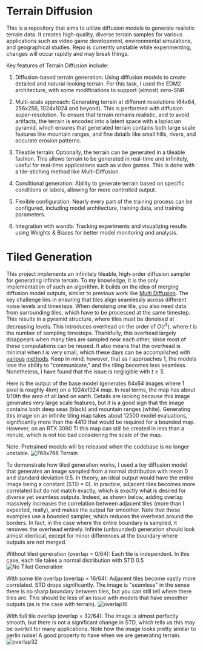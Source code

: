 # Terrain Diffusion

This is a repository that aims to utilize diffusion models to generate realistic terrain data. It creates high-quality, diverse terrain samples for various applications such as video game development, environmental simulations, and geographical studies.
Repo is currently unstable while experimenting, changes will occur rapidly and may break things.

Key features of Terrain Diffusion include:

1. Diffusion-based terrain generation: Using diffusion models to create detailed and natural-looking terrain. For this task, I used the EDM2 architecture, with some modifications to support (almost) zero-SNR.

2. Multi-scale approach: Generating terrain at different resolutions (64x64, 256x256, 1024x1024 and beyond). This is performed with diffusion super-resolution. To ensure that terrain remains realistic, and to avoid artifacts, the terrain is encoded into a latent space with a laplacian pyramid, which ensures that generated terrain contains both large scale features like mountain ranges, and fine details like small hills, rivers, and accurate erosion patterns.

3. Tileable terrain: Optionally, the terrain can be generated in a tileable fashion. This allows terrain to be generated in real-time and infinitely, useful for real-time applications such as video games. This is done with a tile-stiching method like Multi-Diffusion.

5. Conditional generation: Ability to generate terrain based on specific conditions or labels, allowing for more controlled output.

5. Flexible configuration: Nearly every part of the training process can be configured, including model architecture, training data, and training parameters.

6. Integration with wandb: Tracking experiments and visualizing results using Weights & Biases for better model monitoring and analysis.

# Tiled Generation
This project implements an infinitely tileable, high-order diffusion sampler for generating infinite terrain. To my knowledge, it is the only implementation of such an algorithm. It builds on the idea of merging diffusion model outputs, similar to previous work like [Multi Diffusion](https://arxiv.org/abs/2302.08113). The key challenge lies in ensuring that tiles align seamlessly across different noise levels and timesteps. When denoising one tile, you also need data from surrounding tiles, which have to be processed at the same timestep. This results in a pyramid structure, where tiles must be denoised at decreasing levels. This introduces overhead on the order of $O(t^3)$, where $t$ is the number of sampling timesteps. Thankfully, this overhead largely disappears when many tiles are sampled near each other, since most of these computations can be reused. It also means that the overhead is minimal when $t$ is very small, which these days can be accomplished with [various](https://arxiv.org/abs/2303.01469) [methods](https://arxiv.org/abs/2202.00512). Keep in mind, however, that as $t$ approaches 1, the models lose the ability to "communicate," and the tiling becomes less seamless. Nonetheless, I have found that the issue is negligible with $t \geq 5$.

Here is the output of the base model (generates 64x64 images where 1 pixel is roughly 4km) on a 1024x1024 map. In real terms, the map has about 1/10th the area of all land on earth. Details are lacking because this image generates very large scale features, but it is a good sign that the image contains both deep seas (black) and mountain ranges (white).
Generating this image on an infinite tiling map takes about 12500 model evaluations, significantly more than the 4410 that would be required for a bounded map. However, on an RTX 3090 Ti this map can still be created in less than a minute, which is not too bad considering the scale of the map.

Note: Pretrained models will be released when the codebase is no longer unstable.
![768x768 Terrain](https://github.com/user-attachments/assets/e2bbe10d-a99d-4727-bee2-e4ffaa6ce70a)

To demonstrate how tiled generation works, I used a toy diffusion model that generates an image sampled from a normal distribution with mean 0 and standard deviation 0.5. In theory, an ideal output would have the entire image being a constant (STD = 0). In practice, adjacent tiles becomes more correlated but do not match exactly, which is exactly what is desired for diverse yet seamless outputs. Indeed, as shown below, adding overlap massively increases the correlation between adjacent tiles (more than I expected, really), and makes the output far smoother. Note that these examples use a bounded sampler, which reduces the overhead around the borders. In fact, in the case where the entire boundary is sampled, it removes the overhead entirely. Infinite (unbounded) generation should look almost identical, except for minor differences at the boundary where outputs are not merged.

Without tiled generation (overlap = 0/64):
Each tile is independent. In this case, each tile takes a normal distribution with STD 0.5
![No Tiled Generation](https://github.com/user-attachments/assets/d305428e-8a70-455d-86cc-8eb68e33254e)

With some tile overlap (overlap = 16/64):
Adjacent tiles become vastly more correlated. STD drops significantly. The image is "seamless" in the sense there is no sharp boundary between tiles, but you can still tell where there tiles are. This should be less of an issue with models that have smoother outputs (as is the case with terrain).
![overlap16](https://github.com/user-attachments/assets/fdc03bee-3e6f-42ea-9d60-1549350a0779)

With full tile overlap (overlap = 32/64):
The image is almost perfectly smooth, but there is not a significant change in STD, which tells us this may be overkill for many applications. Note how the image looks pretty similar to perlin noise! A good property to have when we are generating terrain.
![overlap32](https://github.com/user-attachments/assets/6eeef120-7af4-442b-a740-84008a22a9fb)
